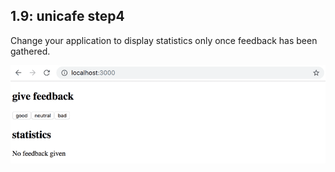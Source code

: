 ## 1.9: unicafe step4
Change your application to display statistics only once feedback has been gathered.

![1.9_solution](../assests/1.9_unicafe.png "1.9_solution")